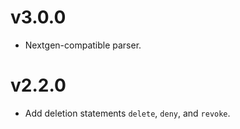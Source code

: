 # v3.0.0

* Nextgen-compatible parser.

# v2.2.0

* Add deletion statements `delete`, `deny`, and `revoke`.


